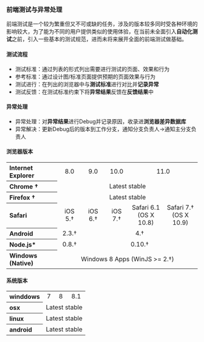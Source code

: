 ### 前端测试与异常处理   

前端测试是一个较为繁重但又不可或缺的任务，涉及的版本较多同时受各种环境的影响较大，为了能为不同的用户提供类似的使用体验，在当前未全面引入**自动化测试**之前，引入一些基本的测试规范，进而未将来展开全面的前端测试做基础。

#### 测试流程

* 测试标准：通过列表的形式列出需要进行测试的页面、效果和行为
* 参考标准：通过设计图/标准页面提供预期的页面效果与行为
* 测试进行：在列出的浏览器中与**测试标准**进行对比并**记录异常**
* 测试反馈：在测试标准约束下将**异常结果**反馈在**反馈结果**中

#### 异常处理

* 异常处理：对**异常结果**进行Debug并记录原因，收录进**浏览器差异数据库**
* 异常解决：更新Debug后的版本到工作分支，通知分支负责人->通知主分支负责人

#### 浏览器版本

<table class="environments" width="100%">
<tbody>
    <tr>
        <th align="left">Internet Explorer</th>
        <td align="center">8.0</td>
        <td align="center">9.0</td>
        <td align="center">10.0</td>
        <td colspan="2" align="center">11.0</td>
    </tr>
    <tr>
        <th align="left">Chrome †</th>
        <td colspan="6" align="center">Latest stable</td>
    </tr>
    <tr>
        <th align="left">Firefox †</th>
        <td colspan="6" align="center">Latest stable</td>
    </tr>
    <tr>
        <th align="left">Safari</th>
        <td align="center">iOS 5.†</td>
        <td align="center">iOS 6.†</td>
        <td align="center">iOS 7.†</td>
        <td align="center">Safari 6.1 <br> (OS X 10.8)</td>
        <td colspan="2" align="center">Safari 7.† <br> (OS X 10.9)</td>
    </tr>
    <tr>
        <th align="left">Android</th>
        <td align="center">2.3.†</td>
        <td colspan="5" align="center">4.†</td>
    </tr>
    <tr>
        <th align="left">Node.js*</th>
        <td align="center">0.8.†</td>
        <td colspan="5" align="center">0.10.†</td>
    </tr>
    <tr>
        <th align="left">Windows (Native)</th>
        <td colspan="6" align="center">Windows 8 Apps (WinJS &gt;= 2.†)</td>
    </tr>
</tbody>
</table>

#### 系统版本

<table class="environments" width="100%">
<tbody>
    <tr>
        <th align="left">winddows</th>
        <td align="center">7</td>
        <td align="center">8</td>
        <td colspan="4" align="center">8.1</td>
    </tr>
    <tr>
        <th align="left">osx</th>
        <td colspan="6" align="center">Latest stable</td>
    </tr>
    <tr>
        <th align="left">linux</th>
        <td colspan="6" align="center">Latest stable</td>
    </tr>
        <tr>
        <th align="left">android</th>
        <td colspan="6" align="center">Latest stable</td>
    </tr>
</tbody>
</table>